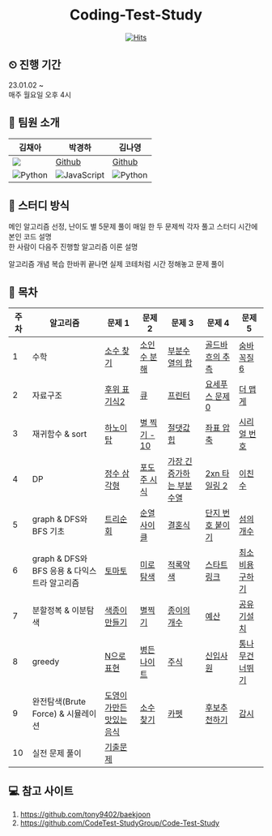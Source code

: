 <div align=center>
     
# Coding-Test-Study
[![Hits](https://hits.seeyoufarm.com/api/count/incr/badge.svg?url=https%3A%2F%2Fgithub.com%2F2018007956%2FCoding-Test-Study%2Fhit-counter&count_bg=%233E42D7&title_bg=%23353333&icon=&icon_color=%23E7E7E7&title=hits&edge_flat=false)](https://hits.seeyoufarm.com)
  
</div>

## ⏲ 진행 기간
23.01.02 ~  
매주 월요일 오후 4시

## 👩 팀원 소개
|김채아|박경하|김나영|
|---|---|---|
|[<img src="https://img.shields.io/badge/github-181717?style=for-the-badge&logo=github&logoColor=white">](https://github.com/2018007956)|[Github](https://github.com/kyeong-ha)|[Github](https://github.com/autumn-Y)|
|<img alt="Python" src ="https://img.shields.io/badge/Python-3776AB.svg?&style=for-the-badge&logo=Python&logoColor=white"/>|<img alt="JavaScript" src ="https://img.shields.io/badge/JavaScriipt-F7DF1E.svg?&style=for-the-badge&logo=JavaScript&logoColor=black"/>|<img alt="Python" src ="https://img.shields.io/badge/Python-3776AB.svg?&style=for-the-badge&logo=Python&logoColor=white"/>|

## 🔰 스터디 방식
메인 알고리즘 선정, 난이도 별 5문제 풀이
매일 한 두 문제씩 각자 풀고 스터디 시간에 본인 코드 설명  
한 사람이 다음주 진행할 알고리즘 이론 설명

알고리즘 개념 복습 한바퀴 끝나면
실제 코테처럼 시간 정해놓고 문제 풀이

## 📌 목차
| **주차** | **알고리즘**    | **문제 1**                                                   | **문제 2**                                                   | **문제 3**                                                   | **문제 4**                                                   | **문제 5**                                                   | 
| -------- | -------------- | ------------------------------------------------------------ | ------------------------------------------------------------ | ------------------------------------------------------------ | ------------------------------------------------------------ | ------------------------------------------------------------ | 
| 1    | 수학               | [소수 찾기](https://www.acmicpc.net/problem/1978) | [소인수 분해](https://www.acmicpc.net/problem/11653) | [부분수열의 합](https://www.acmicpc.net/problem/1182) | [골드바흐의 추측](https://www.acmicpc.net/problem/9020) | [숨바꼭질 6](https://www.acmicpc.net/problem/17087) |
| 2    | 자료구조         | [후위 표기식2](https://www.acmicpc.net/problem/1935) | [큐](https://www.acmicpc.net/problem/10845) | [프린터](https://school.programmers.co.kr/learn/courses/30/lessons/42587) | [요세푸스 문제 0](https://www.acmicpc.net/problem/11866) | [더 맵게](https://school.programmers.co.kr/learn/courses/30/lessons/42626) |
| 3    | 재귀함수 & sort         | [하노이 탑](https://www.acmicpc.net/problem/1914) | [별 찍기 - 10](https://www.acmicpc.net/problem/2447) | [절댓값 힙](https://www.acmicpc.net/problem/11286) | [좌표 압축](https://www.acmicpc.net/problem/18870) | [시리얼 번호](https://www.acmicpc.net/problem/1431) |
| 4    | DP             | [정수 삼각형](https://www.acmicpc.net/problem/1932) | [포도주 시식](https://www.acmicpc.net/problem/2156) | [가장 긴 증가하는 부분 수열](https://www.acmicpc.net/problem/11053) | [2xn 타일링 2](https://www.acmicpc.net/problem/11727) | [이친수](https://www.acmicpc.net/problem/2193) |
| 5    | graph & DFS와 BFS 기초                | [트리순회](https://www.acmicpc.net/problem/1991) | [순열사이클](https://www.acmicpc.net/problem/10451) | [결혼식](https://www.acmicpc.net/problem/5567) | [단지 번호 붙이기](https://www.acmicpc.net/problem/2667) | [섬의 개수](https://www.acmicpc.net/problem/4963) |
| 6    | graph & DFS와 BFS 응용 & 다익스트라 알고리즘                | [토마토](https://www.acmicpc.net/problem/7576) | [미로탐색](https://www.acmicpc.net/problem/2178) | [적록약색](https://www.acmicpc.net/problem/10026) | [스타트링크](https://www.acmicpc.net/problem/5014) | [최소 비용 구하기](https://www.acmicpc.net/problem/1916) |
| 7    | 분할정복 & 이분탐색       | [색종이만들기](https://www.acmicpc.net/problem/2630) | [별찍기](https://www.acmicpc.net/problem/2448) | [종이의개수](https://www.acmicpc.net/problem/1780)| [예산](https://www.acmicpc.net/problem/2512)| [공유기설치](https://www.acmicpc.net/problem/2110)|         
| 8    | greedy | [N으로 표현](https://programmers.co.kr/learn/courses/30/lessons/42895) | [병든나이트](https://www.acmicpc.net/problem/1783) | [주식](https://www.acmicpc.net/problem/11501)| [신입사원](https://www.acmicpc.net/problem/1946)| [통나무건너뛰기](https://www.acmicpc.net/problem/11497)| [큰수만들기](https://programmers.co.kr/learn/courses/30/lessons/42883)|
| 9    | 완전탐색(Brute Force) & 시뮬레이션                | [도영이가만든맛있는음식](https://www.acmicpc.net/problem/2961) | [소수찾기](https://programmers.co.kr/learn/courses/30/lessons/42839) | [카펫](https://programmers.co.kr/learn/courses/30/lessons/42842) | [후보추천하기](https://www.acmicpc.net/problem/1713)| [감시](https://www.acmicpc.net/problem/15683)|
| 10   | 실전 문제 풀이               |[기출문제](https://github.com/CodeTest-StudyGroup/Code-Test-Study)|  | |

## 💻 참고 사이트
1) https://github.com/tony9402/baekjoon
2) https://github.com/CodeTest-StudyGroup/Code-Test-Study
